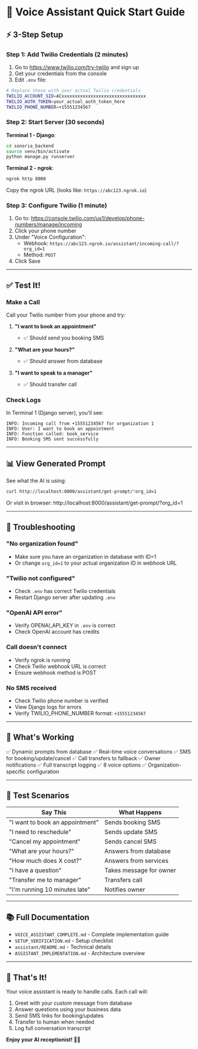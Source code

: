 # 🚀 Voice Assistant Quick Start Guide

## ⚡ 3-Step Setup

### Step 1: Add Twilio Credentials (2 minutes)

1. Go to https://www.twilio.com/try-twilio and sign up
2. Get your credentials from the console
3. Edit `.env` file:

```bash
# Replace these with your actual Twilio credentials
TWILIO_ACCOUNT_SID=ACxxxxxxxxxxxxxxxxxxxxxxxxxxxxxxxx
TWILIO_AUTH_TOKEN=your_actual_auth_token_here
TWILIO_PHONE_NUMBER=+15551234567
```

### Step 2: Start Server (30 seconds)

**Terminal 1 - Django**:
```bash
cd sonoria_backend
source venv/bin/activate
python manage.py runserver
```

**Terminal 2 - ngrok**:
```bash
ngrok http 8000
```

Copy the ngrok URL (looks like: `https://abc123.ngrok.io`)

### Step 3: Configure Twilio (1 minute)

1. Go to: https://console.twilio.com/us1/develop/phone-numbers/manage/incoming
2. Click your phone number
3. Under "Voice Configuration":
   - Webhook: `https://abc123.ngrok.io/assistant/incoming-call/?org_id=1`
   - Method: `POST`
4. Click Save

---

## ✅ Test It!

### Make a Call

Call your Twilio number from your phone and try:

1. **"I want to book an appointment"**
   - ✅ Should send you booking SMS

2. **"What are your hours?"**
   - ✅ Should answer from database

3. **"I want to speak to a manager"**
   - ✅ Should transfer call

### Check Logs

In Terminal 1 (Django server), you'll see:
```
INFO: Incoming call from +15551234567 for organization 1
INFO: User: I want to book an appointment
INFO: Function called: book_service
INFO: Booking SMS sent successfully
```

---

## 📊 View Generated Prompt

See what the AI is using:
```bash
curl http://localhost:8000/assistant/get-prompt/?org_id=1
```

Or visit in browser: http://localhost:8000/assistant/get-prompt/?org_id=1

---

## 🔧 Troubleshooting

### "No organization found"
- Make sure you have an organization in database with ID=1
- Or change `org_id=1` to your actual organization ID in webhook URL

### "Twilio not configured"
- Check `.env` has correct Twilio credentials
- Restart Django server after updating `.env`

### "OpenAI API error"
- Verify OPENAI_API_KEY in `.env` is correct
- Check OpenAI account has credits

### Call doesn't connect
- Verify ngrok is running
- Check Twilio webhook URL is correct
- Ensure webhook method is POST

### No SMS received
- Check Twilio phone number is verified
- View Django logs for errors
- Verify TWILIO_PHONE_NUMBER format: `+15551234567`

---

## 📱 What's Working

✅ Dynamic prompts from database
✅ Real-time voice conversations
✅ SMS for booking/update/cancel
✅ Call transfers to fallback
✅ Owner notifications
✅ Full transcript logging
✅ 8 voice options
✅ Organization-specific configuration

---

## 🎯 Test Scenarios

| Say This | What Happens |
|----------|--------------|
| "I want to book an appointment" | Sends booking SMS |
| "I need to reschedule" | Sends update SMS |
| "Cancel my appointment" | Sends cancel SMS |
| "What are your hours?" | Answers from database |
| "How much does X cost?" | Answers from services |
| "I have a question" | Takes message for owner |
| "Transfer me to manager" | Transfers call |
| "I'm running 10 minutes late" | Notifies owner |

---

## 📚 Full Documentation

- `VOICE_ASSISTANT_COMPLETE.md` - Complete implementation guide
- `SETUP_VERIFICATION.md` - Setup checklist
- `assistant/README.md` - Technical details
- `ASSISTANT_IMPLEMENTATION.md` - Architecture overview

---

## 🎉 That's It!

Your voice assistant is ready to handle calls. Each call will:
1. Greet with your custom message from database
2. Answer questions using your business data
3. Send SMS links for booking/updates
4. Transfer to human when needed
5. Log full conversation transcript

**Enjoy your AI receptionist! 🤖📞**
